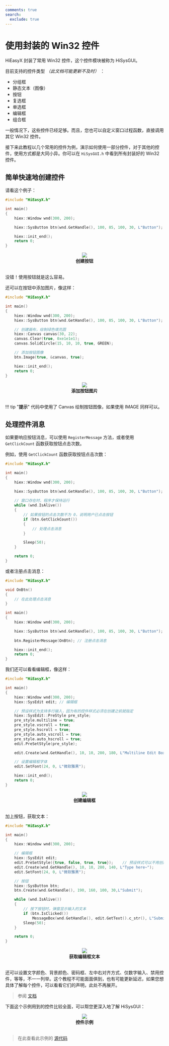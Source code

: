 ```yaml
---
comments: true
search:
  exclude: true
---
```


# 使用封装的 Win32 控件

HiEasyX 封装了常用 Win32 控件，这个控件模块被称为 HiSysGUI。

目前支持的控件类型 *（此文档可能更新不及时）* ：

* 分组框
* 静态文本（图像）
* 按钮
* 复选框
* 单选框
* 编辑框
* 组合框

一般情况下，这些控件已经足够。而且，您也可以自定义窗口过程函数，直接调用其它 Win32 控件。

接下来此教程以几个常用的控件为例，演示如何使用一部分控件，对于其他的控件，使用方式都是大同小异。你可以在 `HiSysGUI.h` 中看到所有封装好的 Win32 控件。

## 简单快速地创建控件

请看这个例子：

```cpp
#include "HiEasyX.h"

int main()
{
	hiex::Window wnd(300, 200);

	hiex::SysButton btn(wnd.GetHandle(), 100, 85, 100, 30, L"Button");

	hiex::init_end();
	return 0;
}
```

<div align=center>
<img src="../screenshot/fast_btn.png"><br>
<b>创建按钮</b>
</div><br>

没错！使用按钮就是这么容易。

还可以在按钮中添加图片，像这样：

```cpp
#include "HiEasyX.h"

int main()
{
	hiex::Window wnd(300, 200);
	hiex::SysButton btn(wnd.GetHandle(), 100, 85, 100, 30, L"Button");

	// 创建画布，绘制绿色填充圆
	hiex::Canvas canvas(30, 22);
	canvas.Clear(true, 0xe1e1e1);
	canvas.SolidCircle(15, 10, 10, true, GREEN);

	// 添加按钮图像
	btn.Image(true, &canvas, true);

	hiex::init_end();
	return 0;
}
```

<div align=center>
<img src="../screenshot/fast_btn_2.png"><br>
<b>添加按钮图片</b>
</div><br>

!!! tip "**提示**"
    代码中使用了 Canvas 绘制按钮图像，如果使用 IMAGE 同样可以。

## 处理控件消息

如果要响应按钮消息，可以使用 `RegisterMessage` 方法，或者使用 `GetClickCount` 函数获取按钮点击次数。

例如，使用 `GetClickCount` 函数获取按钮点击次数：

```cpp
#include "HiEasyX.h"

int main()
{
	hiex::Window wnd(300, 200);

	hiex::SysButton btn(wnd.GetHandle(), 100, 85, 100, 30, L"Button");
	
	// 窗口存在时，程序才保持运行
	while (wnd.IsAlive())
	{
		// 如果按钮的点击次数不为 0，说明用户已点击按钮
		if (btn.GetClickCount())
		{
			// 处理点击消息
		}

		Sleep(50);
	}

	return 0;
}
```

或者注册点击消息：

```cpp
#include "HiEasyX.h"

void OnBtn()
{
	// 在此处理点击消息
}

int main()
{
	hiex::Window wnd(300, 200);

	hiex::SysButton btn(wnd.GetHandle(), 100, 85, 100, 30, L"Button");
	
	btn.RegisterMessage(OnBtn);	// 注册点击消息

	hiex::init_end();
	return 0;
}
```

我们还可以看看编辑框，像这样：

```cpp
#include "HiEasyX.h"

int main()
{
	hiex::Window wnd(300, 200);
	hiex::SysEdit edit;	// 编辑框

	// 预设样式为支持多行输入，因为有的控件样式必须在创建之前就指定
	hiex::SysEdit::PreStyle pre_style;
	pre_style.multiline = true;
	pre_style.vscroll = true;
	pre_style.hscroll = true;
	pre_style.auto_vscroll = true;
	pre_style.auto_hscroll = true;
	edit.PreSetStyle(pre_style);

	edit.Create(wnd.GetHandle(), 10, 10, 280, 180, L"Multiline Edit Box\r\n\r\nEdit here");

	// 设置编辑框字体
	edit.SetFont(24, 0, L"微软雅黑");

	hiex::init_end();
	return 0;
}
```

<div align=center>
<img src="../screenshot/fast_edit.png"><br>
<b>创建编辑框</b>
</div><br>

加上按钮，获取文本：

```cpp
#include "HiEasyX.h"

int main()
{
	hiex::Window wnd(300, 200);

	// 编辑框
	hiex::SysEdit edit;
	edit.PreSetStyle({true, false, true, true});	// 预设样式可以不用创建结构体，直接简写成这样
	edit.Create(wnd.GetHandle(), 10, 10, 280, 140, L"Type here~");
	edit.SetFont(24, 0, L"微软雅黑");

	// 按钮
	hiex::SysButton btn;
	btn.Create(wnd.GetHandle(), 190, 160, 100, 30,L"Submit");

	while (wnd.IsAlive())
	{
		// 按下按钮时，弹窗显示输入的文本
		if (btn.IsClicked())
			MessageBox(wnd.GetHandle(), edit.GetText().c_str(), L"Submit", MB_OK);
		Sleep(50);
	}

	return 0;
}
```

<div align=center>
<img src="../screenshot/fast_edit_2.png"><br>
<b>获取编辑框文本</b>
</div><br>

还可以设置文字颜色、背景颜色、密码框、左中右对齐方式、仅数字输入、禁用控件，等等，不一一列举。这个教程不可能面面俱到，也有可能更新延迟，如果您想具体了解每个控件，可以看看它们的声明，此处不再展开。

> 参阅 [文档](https://zouhuidong.github.io/HiEasyX/doxygen/html/class_hi_easy_x_1_1_sys_control_base.html)

下面这个示例用到的控件比较全面，可以帮您更深入地了解 HiSysGUI：

<div align=center>
<img src="../screenshot/overview.png"><br>
<b>控件示例</b>
</div><br>

> 在此查看此示例的 [源代码](https://github.com/zouhuidong/HiEasyX/blob/main/Samples/Recommend/GUISample.cpp)